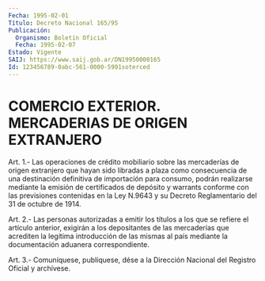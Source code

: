 ```yaml
---
Fecha: 1995-02-01
Título: Decreto Nacional 165/95
Publicación:
  Organismo: Boletín Oficial
  Fecha: 1995-02-07
Estado: Vigente
SAIJ: https://www.saij.gob.ar/DN19950000165
Id: 123456789-0abc-561-0000-5991soterced
---
```

# COMERCIO EXTERIOR. MERCADERIAS DE ORIGEN EXTRANJERO

<a id="1"></a>
Art.  1.-  Las  operaciones  de  crédito  mobiliario sobre las mercaderías de origen extranjero que hayan sido  libradas  a  plaza como  consecuencia  de  una  destinación  definitiva de importación para consumo, podrán realizarse mediante la emisión de certificados de depósito y warrants conforme  con  las  previsiones contenidas  en la Ley N.9643 y su Decreto Reglamentario del  31  de octubre de 1914.

<a id="2"></a>
Art.  2.-  Las personas autorizadas a emitir los títulos a los que se refiere el  artículo  anterior,  exigirán a los depositantes de las mercaderías que acrediten la legítima  introducción  de  las mismas  al país mediante la documentación aduanera correspondiente.

<a id="3"></a>
Art. 3.- Comuníquese, publíquese, dése a la Dirección Nacional del Registro Oficial y archívese.